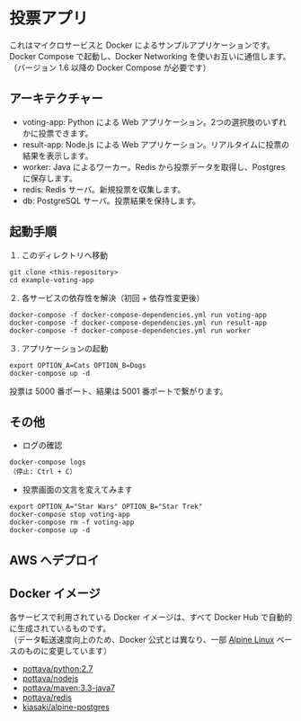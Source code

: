 投票アプリ
==================

これはマイクロサービスと Docker によるサンプルアプリケーションです。  
Docker Compose で起動し、Docker Networking を使いお互いに通信します。  
（バージョン 1.6 以降の Docker Compose が必要です）


アーキテクチャー
------------------

* voting-app: Python による Web アプリケーション。2つの選択肢のいずれかに投票できます。
* result-app: Node.js による Web アプリケーション。リアルタイムに投票の結果を表示します。
* worker: Java によるワーカー。Redis から投票データを取得し、Postgres に保存します。
* redis: Redis サーバ。新規投票を収集します。
* db: PostgreSQL サーバ。投票結果を保持します。


起動手順
------------------

１. このディレクトリへ移動

```
git clone <this-repository>
cd example-voting-app
```

２. 各サービスの依存性を解決（初回 + 依存性変更後）

```
docker-compose -f docker-compose-dependencies.yml run voting-app
docker-compose -f docker-compose-dependencies.yml run result-app
docker-compose -f docker-compose-dependencies.yml run worker
```

３. アプリケーションの起動

```
export OPTION_A=Cats OPTION_B=Dogs
docker-compose up -d
```

投票は 5000 番ポート、結果は 5001 番ポートで繋がります。


その他
------------------

* ログの確認

```
docker-compose logs
（停止: Ctrl + C）
```

* 投票画面の文言を変えてみます

```
export OPTION_A="Star Wars" OPTION_B="Star Trek"
docker-compose stop voting-app
docker-compose rm -f voting-app
docker-compose up -d
```


AWS へデプロイ
------------------


Docker イメージ
------------------

各サービスで利用されている Docker イメージは、すべて Docker Hub で自動的に生成されているものです。  
（データ転送速度向上のため、Docker 公式とは異なり、一部 [Alpine Linux](http://www.alpinelinux.org/) ベースのものに変更しています）

 - [pottava/python:2.7](https://hub.docker.com/r/pottava/python/)
 - [pottava/nodejs](https://hub.docker.com/r/pottava/nodejs/)
 - [pottava/maven:3.3-java7](https://hub.docker.com/r/pottava/maven/)
 - [pottava/redis](https://hub.docker.com/r/pottava/redis/)
 - [kiasaki/alpine-postgres](https://hub.docker.com/r/kiasaki/alpine-postgres/)
